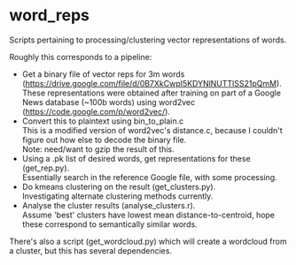 word_reps
=========

Scripts pertaining to processing/clustering vector representations of words.

Roughly this corresponds to a pipeline:  
- Get a binary file of vector reps for 3m words (https://drive.google.com/file/d/0B7XkCwpI5KDYNlNUTTlSS21pQmM).   
  These representations were obtained after training on part of a Google News database (~100b words) using word2vec (https://code.google.com/p/word2vec/).  
- Convert this to plaintext using bin_to_plain.c  
This is a modified version of word2vec's distance.c, because I couldn't figure out how else to decode the binary file.   
Note: need/want to gzip the result of this.  
- Using a .pk list of desired words, get representations for these (get_rep.py).  
Essentially search in the reference Google file, with some processing.  
- Do kmeans clustering on the result (get_clusters.py).  
Investigating alternate clustering methods currently.  
- Analyse the cluster results (analyse_clusters.r).  
Assume 'best' clusters have lowest mean distance-to-centroid, hope these correspond to semantically similar words.  
  
There's also a script (get_wordcloud.py) which will create a wordcloud from a cluster, but this has several dependencies.
